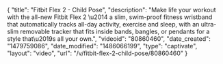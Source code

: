 {
    "title": "Fitbit Flex 2 - Child Pose",
    "description": "Make life your workout with the all-new Fitbit Flex 2 \u2014 a slim, swim-proof fitness wristband that automatically tracks all-day activity, exercise and sleep, with an ultra-slim removable tracker that fits inside bands, bangles, or pendants for a style that\u2019s all your own.",
    "videoid": "80860460",
    "date_created": "1479759086",
    "date_modified": "1486066199",
    "type": "captivate",
    "layout": "video",
    "url": "\/v\/fitbit-flex-2-child-pose\/80860460"
}